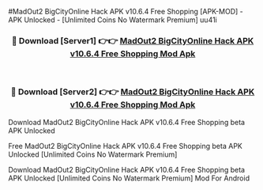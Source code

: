 #MadOut2 BigCityOnline Hack APK v10.6.4 Free Shopping [APK-MOD] - APK Unlocked - [Unlimited Coins No Watermark Premium] uu41i



<div align="center">

<h3>🔴 Download [Server1] 👉👉 <a href="https://momento.my/?title=MadOut2_BigCityOnline_Hack_APK_v10.6.4_Free_Shopping">MadOut2 BigCityOnline Hack APK v10.6.4 Free Shopping Mod Apk</a></h3><br>

<h3>🔴 Download [Server2] 👉👉 <a href="https://momento.my/?title=MadOut2_BigCityOnline_Hack_APK_v10.6.4_Free_Shopping">MadOut2 BigCityOnline Hack APK v10.6.4 Free Shopping Mod Apk</a></h3>
</div>



Download MadOut2 BigCityOnline Hack APK v10.6.4 Free Shopping beta APK Unlocked

Free MadOut2 BigCityOnline Hack APK v10.6.4 Free Shopping beta APK Unlocked [Unlimited Coins No Watermark Premium]

Download MadOut2 BigCityOnline Hack APK v10.6.4 Free Shopping beta APK Unlocked [Unlimited Coins No Watermark Premium] Mod For Android
